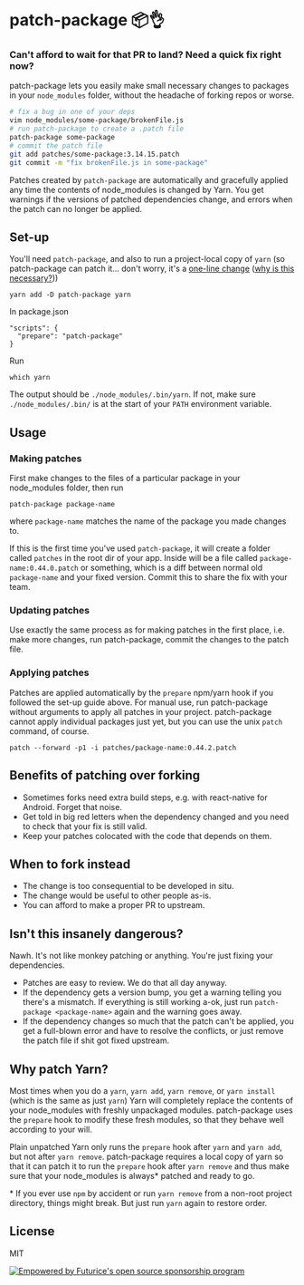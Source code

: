 # patch-package 📦👌

### Can't afford to wait for that PR to land? Need a quick fix right now?

patch-package lets you easily make small necessary changes to packages in your
`node_modules` folder, without the headache of forking repos or worse.

```sh
# fix a bug in one of your deps
vim node_modules/some-package/brokenFile.js
# run patch-package to create a .patch file
patch-package some-package
# commit the patch file
git add patches/some-package:3.14.15.patch
git commit -m "fix brokenFile.js in some-package"
```

Patches created by `patch-package` are automatically and gracefully applied
any time the contents of node_modules is changed by Yarn. You get warnings
if the versions of patched dependencies change, and errors when the patch can
no longer be applied.

## Set-up

You'll need `patch-package`, and also to run a project-local copy of `yarn` (so patch-package can patch it... don't worry, it's a [one-line change](./yarn.patch) ([why is this necessary?](#why-patch-yarn)))

    yarn add -D patch-package yarn

In package.json

    "scripts": {
      "prepare": "patch-package"
    }

Run

    which yarn

The output should be `./node_modules/.bin/yarn`. If not, make sure `./node_modules/.bin/` is at the start of your `PATH` environment variable.

## Usage

### Making patches

First make changes to the files of a particular package in your node_modules folder, then run

    patch-package package-name

where `package-name` matches the name of the package you made changes to.

If this is the first time you've used `patch-package`, it will create a folder called `patches` in
the root dir of your app. Inside will be a file called `package-name:0.44.0.patch` or something,
which is a diff between normal old `package-name` and your fixed version. Commit this to share the fix with your team.

### Updating patches

Use exactly the same process as for making patches in the first place, i.e. make more changes, run patch-package, commit the changes to the patch file.

### Applying patches

Patches are applied automatically by the `prepare` npm/yarn hook if you followed the set-up guide above. For manual use,
run patch-package without arguments to apply all patches in your project.
patch-package cannot apply individual packages just yet, but you can use the unix `patch`
command, of course.

    patch --forward -p1 -i patches/package-name:0.44.2.patch

## Benefits of patching over forking

- Sometimes forks need extra build steps, e.g. with react-native for Android. Forget that noise.
- Get told in big red letters when the dependency changed and you need to check that your fix is still valid.
- Keep your patches colocated with the code that depends on them.

## When to fork instead

- The change is too consequential to be developed in situ.
- The change would be useful to other people as-is.
- You can afford to make a proper PR to upstream.

## Isn't this insanely dangerous?

Nawh. It's not like monkey patching or anything. You're just fixing your
dependencies.

- Patches are easy to review. We do that all day anyway.
- If the dependency gets a version bump, you get a warning telling you there's a mismatch. If everything is still working a-ok, just run `patch-package <package-name>` again and the warning goes away.
- If the dependency changes so much that the patch can't be applied, you get a full-blown error and have to resolve the conflicts, or just remove the patch file if shit got fixed upstream.

## Why patch Yarn?

Most times when you do a `yarn`, `yarn add`, `yarn remove`, or `yarn install` (which is the same as just `yarn`) Yarn will completely replace the contents of your node_modules with freshly unpackaged modules. patch-package uses the `prepare` hook to modify these fresh modules, so that they behave well according to your will.

Plain unpatched Yarn only runs the `prepare` hook after `yarn` and `yarn add`, but not after `yarn remove`. patch-package requires a local copy of yarn so that it can patch it to run the `prepare` hook after `yarn remove` and thus make sure that your node_modules is always* patched and ready to go.

\* If you ever use `npm` by accident or run `yarn remove` from a non-root project directory, things might break. But just run `yarn` again to restore order.

## License

MIT

[![Empowered by Futurice's open source sponsorship program](https://img.shields.io/badge/sponsor-chilicorn-ff69b4.svg)](http://futurice.com/blog/sponsoring-free-time-open-source-activities?utm_source=github&utm_medium=spice&utm_campaign=patch-package)
